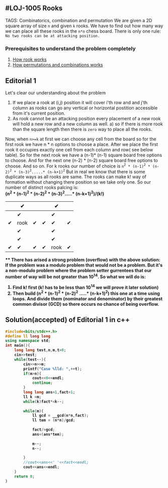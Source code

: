 #LOJ-1005 Rooks
---
TAGS: Combinatorics, combination and permutation
We are given a 2D square array of size `n` and given `k` rooks. We have to find out how many way we can place all these rooks in the `n*n` chess board. There is only one rule: `No two rooks can be at attacking position.`

### Prerequisites to understand the problem completely
1) [How rook works](https://en.wikipedia.org/wiki/Rook_(chess)#:~:text=The%20rook%20moves%20horizontally%20or,a%20special%20move%20called%20castling.)
2) [How permutations and combinations works](https://www.mathsisfun.com/combinatorics/combinations-permutations.html)

## Editorial 1
Let's clear our understanding about the problem
1) If we place a rook at (i,j) position it will cover i'th row and and j'th column as rooks can go any vertical or horizontal postition accessible from it's current position.
2) As rook cannot be an attacking position every placement of a new rook will hold a new row and a new column as well.
  a) so if there is more rook than the square length then there is `zero` way to place all the rooks.

Now, when `n>=k` at first we can choose any cell from the board so for the first rook we have n * n options to choose a place. After we place the first rook it occupies exactly one cell from each column and row( see below table). So for the next rook we have a (n-1)* (n-1) square board free options to choose. And for the next one (n-2) * (n-2) square board free options to choose. And so on. 
For k rooks our number of choice is `n`<sup>`2`</sup>` * (n-1)`<sup>`2`</sup>` * (n-2)`<sup>`2`</sup>` * (n-3)`<sup>`2`</sup>`.....* (n-k+1)`<sup>`2`</sup>
But in real we know that there is some duplicate ways as all rooks are same. The rooks can make k! way of formation without changing there position so we take only one. So our number of distinct rooks palcing is:<br>
<strong>(n<sup>2</sup> * (n-1)<sup>2</sup> * (n-2)<sup>2</sup> * (n-3)<sup>2</sup>.....* (n-k+1)<sup>2</sup>)/(k!)<strong>


| |✔ | | |✔| |
|--- |---| ---| ---|--- |--- |
| |✔| | |✔| |
|✔|rook| ✔|✔|✔|✔|
| |✔| | |✔| |
| |✔| | |✔| |
|✔|✔| ✔| ✔|rook |✔|

** There has arised a strong problem (overflow) with the above solution:
If the problem was a modulo problem that would not be a problem. But it's a non-modulo problem where the problem setter gurrentees that our number of way will be not greater than 10<sup>14</sup>.
So what we will do is:
1) Find k! first (k! has to be less than 10<sup>14</sup> we will prove it later solution)
2) Then build (n<sup>2</sup> * (n-1)<sup>2</sup> * (n-2)<sup>2</sup> .....* (n-k+1)<sup>2</sup>) this one at a time using loops. And divide them (nominator and denominator) by their greatest common divisor (GCD) so there occurs no chance of being overflow.

## Solution(accepted) of Editorial 1 in c++
```cpp
#include<bits/stdc++.h>
#define ll long long
using namespace std;
int main(){
    long long test,n,m,t=0;
    cin>>test;
    while(test--){
        cin>>n>>m;
        printf("Case %lld: ",++t);
        if(m>n){
            cout<<0<<endl;
            continue;
        }
        long long ans=1,fact=1;
        ll k =m;
        while(k)fact*=k--;
        
        while(m){
            ll gcd = __gcd(n*n,fact);
            ll tem = (n*n)/gcd;
            
            fact/=gcd;
            ans=(ans*tem);
        	
            m--;
            n--;
           
        }
        //cout<<ans<<' '<<fact<<endl;
        cout<<ans<<endl;
    }
    return 0;
}
```

